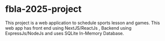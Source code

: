 # fbla-2025-project
This project is a web application to schedule sports lesson and games. This web app has front end using NextJS/ReactJs , Backend using ExpressJs/NodeJs and uses SQLite In-Memory Database.